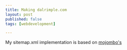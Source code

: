 ```yaml
---
title: Making dalrimple.com  
layout: post  
published: false  
tags: [webdevelopment]  

---
```


My sitemap.xml implementation is based on [mojombo's](https://github.com/mojombo/jekyll/blob/master/test/source/sitemap.xml)